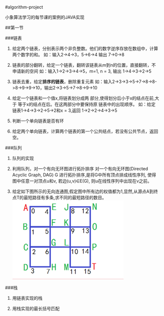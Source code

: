 #algorithm-project

小象算法学习的每节课的案例的JAVA实现

##第一节 

###链表

1. 给定两个链表，分别表示两个非负整数。他们的数字逆序存放在数组中，计算两个数字的和。
如：输入2->4->3，5->6->4 输出 7->0->8

2. 链表的部分翻转，给定一个链表，翻转该链表从m到n的位置，直接翻转，不申请新的空间
如：输入1->2->3->4->5，m=1, n = 3, 输出 1->4->3->2->5

3. 链表去重，给定**排序的链表**，删除重复元素
如：输入2->3->3->5->7->8->8->8->9->9->10，输出2->3->5->7->8->9->10

4. 给定一个链表和一个值x,将链表划分成两 部分,使得划分后小于x的结点在前,大于 等于x的结点在后。在这两部分中要保持原 链表中的出现顺序。
如：给定链表1->4->3->2->5->2和x = 3,返回 1->2->2->4->3->5

5. 判断一个单向链表是否有环

6. 给定两个单向链表，计算两个链表的第一个公共结点，若没有公共节点，返回空。

###队列

1. 队列的实现

2. 利用队列，对一个有向无环图进行拓扑排序
对一个有向无环图(Directed Acyclic Graph, DAG) G 进行拓扑排序,是将G中所有顶点排成线性序列, 使得图中任意一对顶点u和v, 若边(u,v)∈E(G), 则u在线性序列中出现在v之前。

3. 给定如下图所示的无向连通图,假定图中所有边的权值都为1,显然,从源点A到终点T的最短路径有多条,求不同的最短路径的数目。
![最短路径条数](https://github.com/paradisefj/algorithm-project/blob/master/screenshots/pic01.png)

###栈

1. 用链表实现的栈

2. 用栈实现的最长括号匹配

